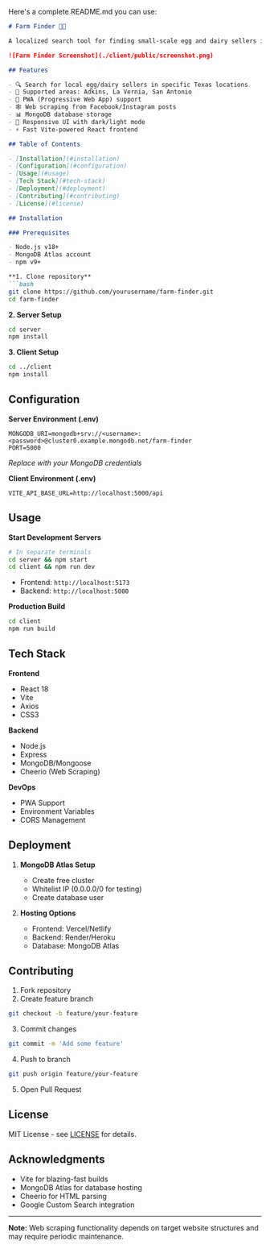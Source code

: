Here's a complete README.md you can use:

```markdown
# Farm Finder 🐔🥛

A localized search tool for finding small-scale egg and dairy sellers in Texas communities.

![Farm Finder Screenshot](./client/public/screenshot.png)

## Features

- 🔍 Search for local egg/dairy sellers in specific Texas locations
- 📍 Supported areas: Adkins, La Vernia, San Antonio
- 📱 PWA (Progressive Web App) support
- 🕸 Web scraping from Facebook/Instagram posts
- 📊 MongoDB database storage
- 🎨 Responsive UI with dark/light mode
- ⚡ Fast Vite-powered React frontend

## Table of Contents

- [Installation](#installation)
- [Configuration](#configuration)
- [Usage](#usage)
- [Tech Stack](#tech-stack)
- [Deployment](#deployment)
- [Contributing](#contributing)
- [License](#license)

## Installation

### Prerequisites

- Node.js v18+
- MongoDB Atlas account
- npm v9+

**1. Clone repository**
```bash
git clone https://github.com/yourusername/farm-finder.git
cd farm-finder
```

**2. Server Setup**
```bash
cd server
npm install
```

**3. Client Setup**
```bash
cd ../client
npm install
```

## Configuration

**Server Environment (.env)**
```env
MONGODB_URI=mongodb+srv://<username>:<password>@cluster0.example.mongodb.net/farm-finder
PORT=5000
```
*Replace with your MongoDB credentials*

**Client Environment (.env)**
```env
VITE_API_BASE_URL=http://localhost:5000/api
```

## Usage

**Start Development Servers**

```bash
# In separate terminals
cd server && npm start
cd client && npm run dev
```

- Frontend: `http://localhost:5173`
- Backend: `http://localhost:5000`

**Production Build**
```bash
cd client
npm run build
```

## Tech Stack

**Frontend**
- React 18
- Vite
- Axios
- CSS3

**Backend**
- Node.js
- Express
- MongoDB/Mongoose
- Cheerio (Web Scraping)

**DevOps**
- PWA Support
- Environment Variables
- CORS Management

## Deployment

1. **MongoDB Atlas Setup**
   - Create free cluster
   - Whitelist IP (0.0.0.0/0 for testing)
   - Create database user

2. **Hosting Options**
   - Frontend: Vercel/Netlify
   - Backend: Render/Heroku
   - Database: MongoDB Atlas

## Contributing

1. Fork repository
2. Create feature branch
```bash
git checkout -b feature/your-feature
```
3. Commit changes
```bash
git commit -m 'Add some feature'
```
4. Push to branch
```bash
git push origin feature/your-feature
```
5. Open Pull Request

## License

MIT License - see [LICENSE](LICENSE) for details.

## Acknowledgments

- Vite for blazing-fast builds
- MongoDB Atlas for database hosting
- Cheerio for HTML parsing
- Google Custom Search integration

---

**Note:** Web scraping functionality depends on target website structures and may require periodic maintenance.